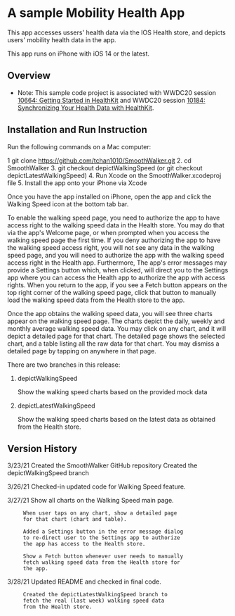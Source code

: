 # A sample Mobility Health App

This app accesses ussers' health data via the IOS Health store, and depicts users' mobility
health data in the app. 

This app runs on iPhone with iOS 14 or the latest.

## Overview

- Note: This sample code project is associated with WWDC20 session [10664: Getting Started in HealthKit](https://developer.apple.com/wwdc20/10664/) and WWDC20 session [10184: Synchronizing Your Health Data with HealthKit](https://developer.apple.com/wwdc20/10184/).


## Installation and Run Instruction 

Run the following commands on a Mac computer:

1  git clone https://github.com/tchan1010/SmoothWalker.git
2. cd SmoothWalker
3. git checkout depictWalkingSpeed (or
   git checkout depictLatestWalkingSpeed)
4. Run Xcode on the SmoothWalker.xcodeproj file
5. Install the app onto your iPhone via Xcode

Once you have the app installed on iPhone, open the app and
click the Walking Speed icon at the bottom tab bar.

To enable the walking speed page, you need to authorize the
app to have access right to the walking speed data in the 
Health store. You may do that via the app's Welcome page, or 
when prompted when you access the walking speed page the 
first time. If you deny authorizing the app to have the walking 
speed access right, you will not see any data in the walking 
speed page, and you will need to authorize the app with the 
walking speed access right in the Health app. Furthermore, 
The app's error messages may provide a Settings button 
which, when clicked, will direct you to the Settings app where 
you can access the Health app to authorize the app with 
access rights. When you return to the app, if you see a Fetch 
button appears on the top right corner of the walking speed 
page, click that button to manually load the walking speed data 
from the Health store to the app.

Once the app obtains the walking speed data, you will see 
three charts appear on the walking speed page. The charts 
depict the daily, weekly and monthly average walking speed 
data. You may click on any chart, and it will depict a detailed 
page for that chart. The detailed page shows the selected chart, 
and a table listing all the raw data for that chart. You may 
dismiss a detailed page by tapping on anywhere in that page.

There are two branches in this release:

1. depictWalkingSpeed  

    Show the walking speed charts based on the provided 
    mock data

2. depictLatestWalkingSpeed

    Show the walking speed charts based on the latest 
    data as obtained from the Health store.


## Version History

3/23/21  Created the SmoothWalker GitHub repository
         Created the depictWalkingSpeed branch

3/26/21  Checked-in updated code for Walking Speed feature.

3/27/21  Show all charts on the Walking Speed main page.

         When user taps on any chart, show a detailed page 
         for that chart (chart and table).

         Added a Settings button in the error message dialog
         to re-direct user to the Settings app to authorize
         the app has access to the Health store.

         Show a Fetch button whenever user needs to manually 
         fetch walking speed data from the Health store for 
         the app.

3/28/21  Updated README and checked in final code.

         Created the depictLatestWalkingSpeed branch to 
         fetch the real (last week) walking speed data
         from the Health store.

